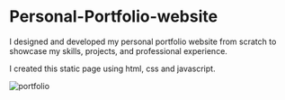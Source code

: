 # Personal-Portfolio-website
I designed and developed my personal portfolio website from scratch to showcase my skills, projects, and professional experience.

I created this static page using html, css and javascript.

![portfolio](https://github.com/VenkataramanaKB/Personal-Portfolio-website/assets/121935454/d4aab817-adc3-47f8-8399-b6e11fa9e032)
